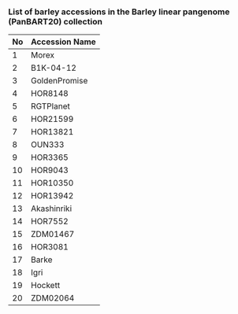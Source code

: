 ### List of barley accessions in the Barley linear pangenome (PanBART20) collection

| No | Accession Name |
|----|----------------|
| 1  | Morex          |
| 2  | B1K-04-12      |
| 3  | GoldenPromise  |
| 4  | HOR8148        |
| 5  | RGTPlanet      |
| 6  | HOR21599       |
| 7  | HOR13821       |
| 8  | OUN333         |
| 9  | HOR3365        |
| 10 | HOR9043        |
| 11 | HOR10350       |
| 12 | HOR13942       |
| 13 | Akashinriki    |
| 14 | HOR7552        |
| 15 | ZDM01467       |
| 16 | HOR3081        |
| 17 | Barke          |
| 18 | Igri           |
| 19 | Hockett        |
| 20 | ZDM02064       |

